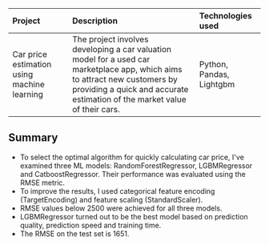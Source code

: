 | Project | Description | Technologies used | 
| :---------------------- | :---------------------- | :---------------------- |
| Car price estimation using machine learning | The project involves developing a car valuation model for a used car marketplace app, which aims to attract new customers by providing a quick and accurate estimation of the market value of their cars. | Python, Pandas, Lightgbm |

## Summary
- To select the optimal algorithm for quickly calculating car price, I've examined three ML models: RandomForestRegressor, LGBMRegressor and CatboostRegressor. Their performance was evaluated using the RMSE metric.
- To improve the results, I used categorical feature encoding (TargetEncoding) and feature scaling (StandardScaler).
- RMSE values below 2500 were achieved for all three models.
- LGBMRegressor turned out to be the best model based on prediction quality, prediction speed and training time.
- The RMSE on the test set is 1651.
